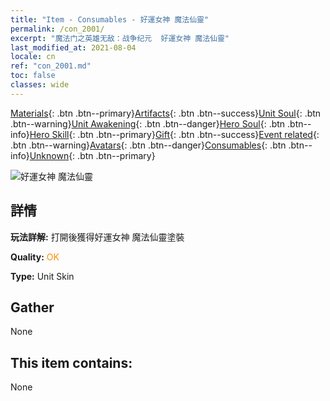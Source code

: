 ```yaml
---
title: "Item - Consumables - 好運女神 魔法仙靈"
permalink: /con_2001/
excerpt: "魔法门之英雄无敌：战争纪元  好運女神 魔法仙靈"
last_modified_at: 2021-08-04
locale: cn
ref: "con_2001.md"
toc: false
classes: wide
---
```

 [Materials](/ItemsCN/){: .btn .btn--primary}[Artifacts](/ItemsCN/Artifacts/){: .btn .btn--success}[Unit Soul](/ItemsCN/UnitSoul/){: .btn .btn--warning}[Unit Awakening](/ItemsCN/UnitAwakening/){: .btn .btn--danger}[Hero Soul](/ItemsCN/HeroSoul/){: .btn .btn--info}[Hero Skill](/ItemsCN/HeroSkill/){: .btn .btn--primary}[Gift](/ItemsCN/Gift/){: .btn .btn--success}[Event related](/ItemsCN/Events/){: .btn .btn--warning}[Avatars](/ItemsCN/Avatars/){: .btn .btn--danger}[Consumables](/ItemsCN/Consumables/){: .btn .btn--info}[Unknown](/ItemsCN/Unknown/){: .btn .btn--primary}

 ![好運女神 魔法仙靈](/images/u/ti_mofaxianlingpifu2.jpg)

## 詳情
 **玩法詳解:** 打開後獲得好運女神 魔法仙靈塗裝

 **Quality:** <span style="color: #FF8C00">OK</span>

 **Type:** Unit Skin

## Gather

  None

## This item contains:

  None

